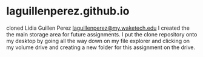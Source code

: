 # laguillenperez.github.io
cloned
Lidia Guillen Perez laguillenperez@my.waketech.edu
I created the the main storage area for future assignments.
I put the clone repository onto my desktop by going all the way down on my file explorer and clicking on my volume drive and creating a new folder for this assignment on the drive.
